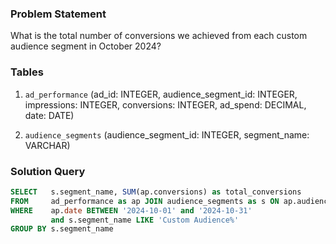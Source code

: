 ### Problem Statement

What is the total number of conversions we achieved from each custom audience segment in October 2024?


### Tables

1. `ad_performance` (ad_id: INTEGER, audience_segment_id: INTEGER, impressions: INTEGER, conversions: INTEGER, ad_spend: DECIMAL, date: DATE)

2. `audience_segments` (audience_segment_id: INTEGER, segment_name: VARCHAR)


### Solution Query

```sql
SELECT   s.segment_name, SUM(ap.conversions) as total_conversions
FROM     ad_performance as ap JOIN audience_segments as s ON ap.audience_segment_id=s.audience_segment_id
WHERE    ap.date BETWEEN '2024-10-01' and '2024-10-31'
         and s.segment_name LIKE 'Custom Audience%'
GROUP BY s.segment_name
```
